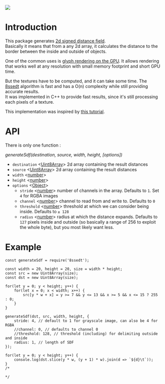 ![](https://github.com/zqsd/8ssedt/workflows/Node.js%20CI/badge.svg)

Introduction
============
This package generates [2d signed distance field](https://en.wikipedia.org/wiki/Distance_transform).  
Basically it means that from a any 2d array, it calculates the distance to the border between the inside and outside of objects.  

One of the common uses is [glyph rendering on the GPU](https://steamcdn-a.akamaihd.net/apps/valve/2007/SIGGRAPH2007_AlphaTestedMagnification.pdf). It allows rendering that works well at any resolution with small memory footprint and short GPU time.  

But the textures have to be computed, and it can take some time. The [8ssedt](http://www.lems.brown.edu/vision/people/leymarie/Refs/CompVision/DT/DTpaper.pdf) algorithm is fast and has a O(n) complexity while still providing accurate results.  
It was implemented in C++ to provide fast results, since it's still processing each pixels of a texture.

This implementation was inspired by [this tutorial](https://github.com/Lisapple/8SSEDT/blob/master/README.md).

API
===
There is only one function :

*generateSdf(destination, source, width, height, [options])*

* `destination` <[Uint8Array](https://developer.mozilla.org/en-US/docs/Web/JavaScript/Reference/Global_Objects/Uint8Array)> 2d array containing the result distances
* `source` <[Uint8Array](https://developer.mozilla.org/en-US/docs/Web/JavaScript/Reference/Global_Objects/Uint8Array)> 2d array containing the result distances
* `width` <[number](https://developer.mozilla.org/en-US/docs/Web/JavaScript/Data_structures#Number_type)>
* `height` <[number](https://developer.mozilla.org/en-US/docs/Web/JavaScript/Data_structures#Number_type)>
* `options` <[Object](https://developer.mozilla.org/en-US/docs/Web/JavaScript/Reference/Global_Objects/Object)>
    * `stride` <[number](https://developer.mozilla.org/en-US/docs/Web/JavaScript/Data_structures#Number_type)> number of channels in the array. Defaults to `1`. Set `4` for RGBA images
    * `channel` <[number](https://developer.mozilla.org/en-US/docs/Web/JavaScript/Data_structures#Number_type)> channel to read from and write to. Defaults to `0`
    * `threshold` <[number](https://developer.mozilla.org/en-US/docs/Web/JavaScript/Data_structures#Number_type)> threshold at which we can consider being inside. Defaults to `≥ 128`
    * `radius` <[number](https://developer.mozilla.org/en-US/docs/Web/JavaScript/Data_structures#Number_type)> radius at which the distance expands. Defaults to `127` pixels inside and outside (so basically a range of 256 to exploit the whole byte), but you most likely want less.

Example
=======

```
const generateSdf = require('8ssedt');

const width = 20, height = 20, size = width * height;
const src = new Uint8Array(size);
const dst = new Uint8Array(size);

for(let y = 0; y < height; y++) {
    for(let x = 0; x < width; x++) {
        src[y * w + x] = y >= 7 && y <= 13 && x >= 5 && x <= 15 ? 255 : 0;
    }
}

generateSdf(dst, src, width, height, {
    stride: 4, // default to 1 for grayscale image, can also be 4 for RGBA
    //channel: 0, // defaults to channel 0
    //threshold: 128, // threshold (including) for delimiting outside and inside
    radius: 1, // length of SDF
});

for(let y = 0; y < height; y++) {
    console.log(dst.slice(y * w, (y + 1) * w).join(d => `${d}\t`));
}
/*

*/
```
